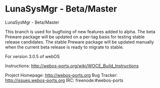 LunaSysMgr - Beta/Master
=====================

LunaSysMgr - Beta/Master

This branch is used for bugfixing of new features added to alpha.
The beta Preware package will be updated on a per-tag basis for testing stable release candidates.
The stable Preware package will be updated manually when the current beta release is ready to migrate to stable.

For version 3.0.5 of webOS

Instructions: http://webos-ports.org/wiki/WOCE_Build_Instructions

Project Homepage: http://webos-ports.org Bug Tracker: http://issues.webos-ports.org IRC: freenode:#webos-ports
